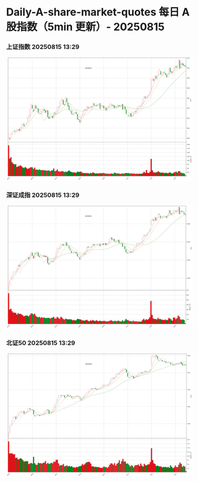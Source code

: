 
# Daily-A-share-market-quotes 每日 A 股指数（5min 更新）- 20250815

### 上证指数 20250815 13:29
![](./fig/2025/8/20250815-sh000001.png)

### 深证成指 20250815 13:29
![](./fig/2025/8/20250815-sz399001.png)

### 北证50 20250815 13:29
![](./fig/2025/8/20250815-bj899050.png)
